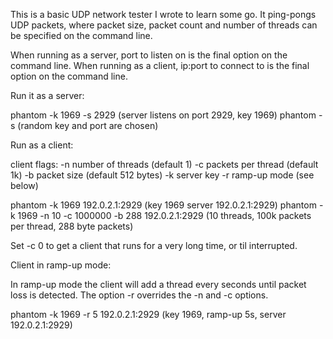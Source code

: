 This is a basic UDP network tester I wrote to learn some go.
It ping-pongs UDP packets, where packet size, packet count
and number of threads can be specified on the command line.

When running as a server, port to listen on is the final option on the command line.
When running as a client, ip:port to connect to is the final option on the command line.

Run it as a server:

phantom -k 1969 -s 2929 (server listens on port 2929, key 1969)
phantom -s (random key and port are chosen)


Run as a client:

client flags:
 -n <number> number of threads (default 1)
 -c <number> packets per thread (default 1k)
 -b <number> packet size (default 512 bytes)
 -k <number> server key
 -r <number> ramp-up mode (see below)

phantom -k 1969 192.0.2.1:2929 (key 1969 server 192.0.2.1:2929)
phantom -k 1969 -n 10 -c 1000000 -b 288 192.0.2.1:2929 (10 threads, 100k packets per thread, 288 byte packets)

Set -c 0 to get a client that runs for a very long time, or til interrupted.

Client in ramp-up mode:

In ramp-up mode the client will add a thread every <number> seconds until packet loss is detected.
The option -r overrides the -n and -c options.

phantom -k 1969 -r 5 192.0.2.1:2929 (key 1969, ramp-up 5s, server 192.0.2.1:2929)

